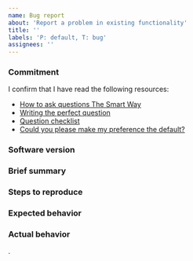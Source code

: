 ```yaml
---
name: Bug report
about: 'Report a problem in existing functionality'
title: ''
labels: 'P: default, T: bug'
assignees: ''
---
```


### Commitment

I confirm that I have read the following resources:

- [How to ask questions The Smart Way](http://catb.org/esr/faqs/smart-questions.html)
- [Writing the perfect question](https://codeblog.jonskeet.uk/2010/08/29/writing-the-perfect-question/)
- [Question checklist](https://codeblog.jonskeet.uk/2012/11/24/stack-overflow-question-checklist/)
- [Could you please make my preference the default?](https://www.qubes-os.org/faq/#could-you-please-make-my-preference-the-default)

<!--
If it doesn't affect a large user base, you will have more chance to get our
attention by contributing to the project either helping on support, code or
money contribution than trying to deeply justify why you preferences should be
the default.

If you haven't read at least two of the aforementioned resources, there is a
good chance your text will not be well written and therefore considered
invalid.
-->

### Software version
<!--
You must specify as much information as possible in this category.
You can also specify the base commit of the project.
-->



### Brief summary
<!--
Keep it short but understandable. If it requires a bit more explanation, it is
okay to write some long paragraphs, but keep it on topic.
Explain how you would explain someone that doesn't know about computers, was
not by your side seeing your screen when it happened, not through your eyes,
but an outsider eyes.
-->



### Steps to reproduce
<!--
What should we do to get the same state as yours that is causing the bugs?
If you have installed extraneous software from other vendors or modified
settings manually, this should also be mentioned.
-->



### Expected behavior
<!--
What where you expecting to have happened? Why where you expecting that?
-->



### Actual behavior
<!--
What did really happen?
-->


.

